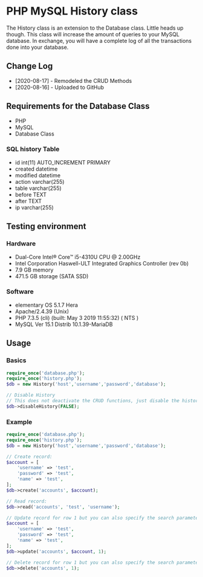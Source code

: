 # PHP MySQL History class

The History class is an extension to the Database class. Little heads up though. This class will increase the amount of queries to your MySQL database. In exchange, you will have a complete log of all the transactions done into your database.

## Change Log
 * [2020-08-17] - Remodeled the CRUD Methods
 * [2020-08-16] - Uploaded to GitHub

## Requirements for the Database Class
 * PHP
 * MySQL
 * Database Class

### SQL history Table
 * id int(11) AUTO_INCREMENT PRIMARY
 * created datetime
 * modified datetime
 * action varchar(255)
 * table varchar(255)
 * before TEXT
 * after TEXT
 * ip varchar(255)

## Testing environment
### Hardware
 * Dual-Core Intel® Core™ i5-4310U CPU @ 2.00GHz
 * Intel Corporation Haswell-ULT Integrated Graphics Controller (rev 0b)
 * 7.9 GB memory
 * 471.5 GB storage (SATA SSD)
### Software
 * elementary OS 5.1.7 Hera
 * Apache/2.4.39 (Unix)
 * PHP 7.3.5 (cli) (built: May  3 2019 11:55:32) ( NTS )
 * MySQL Ver 15.1 Distrib 10.1.39-MariaDB

## Usage
### Basics
```php
require_once('database.php');
require_once('history.php');
$db = new History('host','username','password','database');

// Disable History
// This does not deactivate the CRUD functions, just disable the history.
$db->disableHistory(FALSE);
```

### Example
```php
require_once('database.php');
require_once('history.php');
$db = new History('host','username','password','database');

// Create record:
$account = [
	'username' => 'test',
	'password' => 'test',
	'name' => 'test',
];
$db->create('accounts', $account);

// Read record:
$db->read('accounts', 'test', 'username');

// Update record for row 1 but you can also specify the search parameter by setting a 4th parameter as the column:
$account = [
	'username' => 'test',
	'password' => 'test',
	'name' => 'test',
];
$db->update('accounts', $account, 1);

// Delete record for row 1 but you can also specify the search parameter by setting a 3th parameter as the column:
$db->delete('accounts', 1);
```
